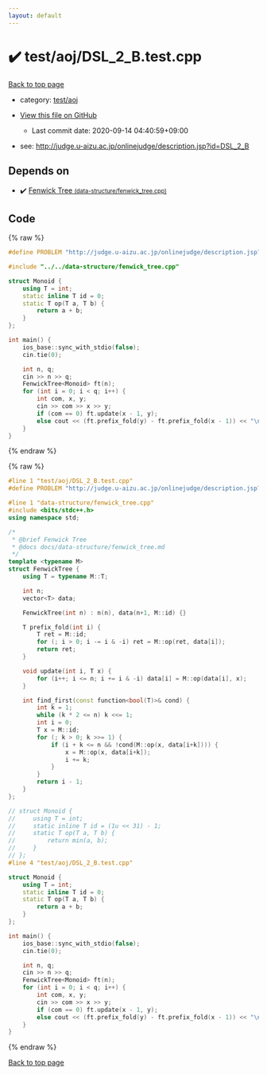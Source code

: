 ```yaml
---
layout: default
---
```


<!-- mathjax config similar to math.stackexchange -->
<script type="text/javascript" async
  src="https://cdnjs.cloudflare.com/ajax/libs/mathjax/2.7.5/MathJax.js?config=TeX-MML-AM_CHTML">
</script>
<script type="text/x-mathjax-config">
  MathJax.Hub.Config({
    TeX: { equationNumbers: { autoNumber: "AMS" }},
    tex2jax: {
      inlineMath: [ ['$','$'] ],
      processEscapes: true
    },
    "HTML-CSS": { matchFontHeight: false },
    displayAlign: "left",
    displayIndent: "2em"
  });
</script>

<script type="text/javascript" src="https://cdnjs.cloudflare.com/ajax/libs/jquery/3.4.1/jquery.min.js"></script>
<script src="https://cdn.jsdelivr.net/npm/jquery-balloon-js@1.1.2/jquery.balloon.min.js" integrity="sha256-ZEYs9VrgAeNuPvs15E39OsyOJaIkXEEt10fzxJ20+2I=" crossorigin="anonymous"></script>
<script type="text/javascript" src="../../../assets/js/copy-button.js"></script>
<link rel="stylesheet" href="../../../assets/css/copy-button.css" />


# :heavy_check_mark: test/aoj/DSL_2_B.test.cpp

<a href="../../../index.html">Back to top page</a>

* category: <a href="../../../index.html#0d0c91c0cca30af9c1c9faef0cf04aa9">test/aoj</a>
* <a href="{{ site.github.repository_url }}/blob/master/test/aoj/DSL_2_B.test.cpp">View this file on GitHub</a>
    - Last commit date: 2020-09-14 04:40:59+09:00


* see: <a href="http://judge.u-aizu.ac.jp/onlinejudge/description.jsp?id=DSL_2_B">http://judge.u-aizu.ac.jp/onlinejudge/description.jsp?id=DSL_2_B</a>


## Depends on

* :heavy_check_mark: <a href="../../../library/data-structure/fenwick_tree.cpp.html">Fenwick Tree <small>(data-structure/fenwick_tree.cpp)</small></a>


## Code

<a id="unbundled"></a>
{% raw %}
```cpp
#define PROBLEM "http://judge.u-aizu.ac.jp/onlinejudge/description.jsp?id=DSL_2_B"

#include "../../data-structure/fenwick_tree.cpp"

struct Monoid {
    using T = int;
    static inline T id = 0;
    static T op(T a, T b) {
        return a + b;
    }
};

int main() {
    ios_base::sync_with_stdio(false);
    cin.tie(0);

    int n, q;
    cin >> n >> q;
    FenwickTree<Monoid> ft(n);
    for (int i = 0; i < q; i++) {
        int com, x, y;
        cin >> com >> x >> y;
        if (com == 0) ft.update(x - 1, y);
        else cout << (ft.prefix_fold(y) - ft.prefix_fold(x - 1)) << "\n";
    }
}
```
{% endraw %}

<a id="bundled"></a>
{% raw %}
```cpp
#line 1 "test/aoj/DSL_2_B.test.cpp"
#define PROBLEM "http://judge.u-aizu.ac.jp/onlinejudge/description.jsp?id=DSL_2_B"

#line 1 "data-structure/fenwick_tree.cpp"
#include <bits/stdc++.h>
using namespace std;

/*
 * @brief Fenwick Tree
 * @docs docs/data-structure/fenwick_tree.md
 */
template <typename M>
struct FenwickTree {
    using T = typename M::T;

    int n;
    vector<T> data;

    FenwickTree(int n) : n(n), data(n+1, M::id) {}

    T prefix_fold(int i) {
        T ret = M::id;
        for (; i > 0; i -= i & -i) ret = M::op(ret, data[i]);
        return ret;
    }

    void update(int i, T x) {
        for (i++; i <= n; i += i & -i) data[i] = M::op(data[i], x);
    }

    int find_first(const function<bool(T)>& cond) {
        int k = 1;
        while (k * 2 <= n) k <<= 1;
        int i = 0;
        T x = M::id;
        for (; k > 0; k >>= 1) {
            if (i + k <= n && !cond(M::op(x, data[i+k]))) {
                x = M::op(x, data[i+k]);
                i += k;
            }
        }
        return i - 1;
    }
};

// struct Monoid {
//     using T = int;
//     static inline T id = (1u << 31) - 1;
//     static T op(T a, T b) {
//         return min(a, b);
//     }
// };
#line 4 "test/aoj/DSL_2_B.test.cpp"

struct Monoid {
    using T = int;
    static inline T id = 0;
    static T op(T a, T b) {
        return a + b;
    }
};

int main() {
    ios_base::sync_with_stdio(false);
    cin.tie(0);

    int n, q;
    cin >> n >> q;
    FenwickTree<Monoid> ft(n);
    for (int i = 0; i < q; i++) {
        int com, x, y;
        cin >> com >> x >> y;
        if (com == 0) ft.update(x - 1, y);
        else cout << (ft.prefix_fold(y) - ft.prefix_fold(x - 1)) << "\n";
    }
}

```
{% endraw %}

<a href="../../../index.html">Back to top page</a>

